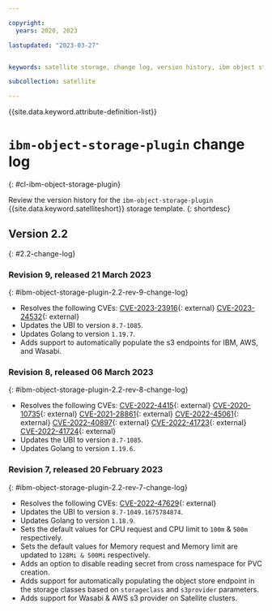 ```yaml
---

copyright:
  years: 2020, 2023

lastupdated: "2023-03-27"


keywords: satellite storage, change log, version history, ibm object storage plugin

subcollection: satellite

---
```


{{site.data.keyword.attribute-definition-list}}

# `ibm-object-storage-plugin` change log
{: #cl-ibm-object-storage-plugin}

Review the version history for the `ibm-object-storage-plugin` {{site.data.keyword.satelliteshort}} storage template.
{: shortdesc}

## Version 2.2
{: #2.2-change-log}


### Revision 9, released 21 March 2023
{: #ibm-object-storage-plugin-2.2-rev-9-change-log}


- Resolves the following CVEs: [CVE-2023-23916](https://nvd.nist.gov/vuln/detail/CVE-2023-23916){: external} [CVE-2023-24532](https://nvd.nist.gov/vuln/detail/CVE-2023-24532){: external} 
- Updates the UBI to version `8.7-1085`.
- Updates Golang to version `1.19.7`.
- Adds support to automatically populate the s3 endpoints for IBM, AWS, and Wasabi.

### Revision 8, released 06 March 2023
{: #ibm-object-storage-plugin-2.2-rev-8-change-log}


- Resolves the following CVEs: [CVE-2022-4415](https://nvd.nist.gov/vuln/detail/CVE-2022-4415){: external} [CVE-2020-10735](https://nvd.nist.gov/vuln/detail/CVE-2020-10735){: external} [CVE-2021-28861](https://nvd.nist.gov/vuln/detail/CVE-2021-28861){: external} [CVE-2022-45061](https://nvd.nist.gov/vuln/detail/CVE-2022-45061){: external} [CVE-2022-40897](https://nvd.nist.gov/vuln/detail/CVE-2022-40897){: external} [CVE-2022-41723](https://nvd.nist.gov/vuln/detail/CVE-2022-41723){: external} [CVE-2022-41724](https://nvd.nist.gov/vuln/detail/CVE-2022-41724){: external} 
- Updates the UBI to version `8.7-1085`.
- Updates Golang to version `1.19.6`.

### Revision 7, released 20 February 2023
{: #ibm-object-storage-plugin-2.2-rev-7-change-log}


- Resolves the following CVEs: [CVE-2022-47629](https://nvd.nist.gov/vuln/detail/CVE-2022-47629){: external} 
- Updates the UBI to version `8.7-1049.1675784874`.
- Updates Golang to version `1.18.9`.
- Sets the default values for CPU request and CPU limit to `100m` & `500m` respectively. 
- Sets the default values for Memory request and Memory limit are updated to `128Mi & 500Mi` respectively. 
- Adds an option to disable reading secret from cross namespace for PVC creation.
- Adds support for automatically populating the object store endpoint in the storage classes based on `storageclass` and `s3provider` parameters.
- Adds support for Wasabi & AWS s3 provider on Satellite clusters.


